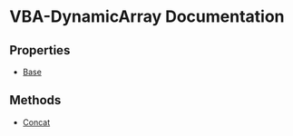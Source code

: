 # VBA-DynamicArray Documentation

## Properties
* [Base](/properties/Base.md)


## Methods
* [Concat](/methods/Concat)  

